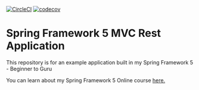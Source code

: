 [![CircleCI](https://dl.circleci.com/status-badge/img/gh/planetcoops/spring5-mvc-rest/tree/master.svg?style=svg)](https://dl.circleci.com/status-badge/redirect/gh/planetcoops/spring5-mvc-rest/tree/master)
[![codecov](https://codecov.io/gh/planetcoops/spring5-mvc-rest/branch/master/graph/badge.svg?token=KS7MJ2PPX9)](https://codecov.io/gh/planetcoops/spring5-mvc-rest)
# Spring Framework 5 MVC Rest Application

This repository is for an example application built in my Spring Framework 5 - Beginner to Guru

You can learn about my Spring Framework 5 Online course [here.](http://courses.springframework.guru/p/spring-framework-5-begginer-to-guru/?product_id=363173)